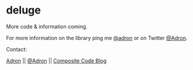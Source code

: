 # deluge

More code & information coming.

For more information on the library ping me [@adron](https://github.com/adron) or on Twitter [@Adron](http://twitter.com/adron).

Contact:

[Adron](https://github.com/Adron) || [@Adron](http://twitter.com/adron) || [Composite Code Blog](http://blog.adron.me)
